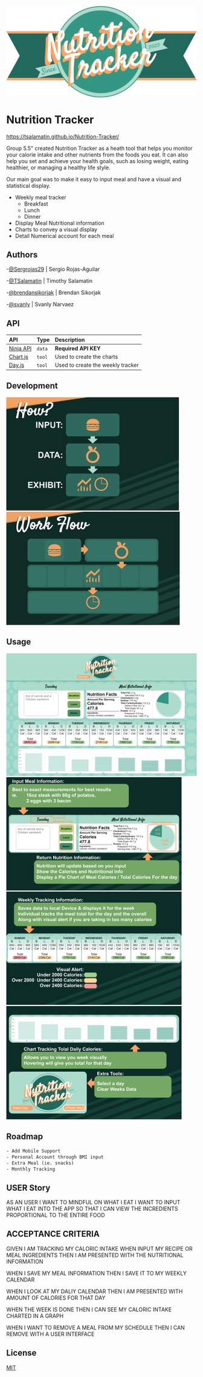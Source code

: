 ![Logo](./assets/logos/Logo.png)


# Nutrition Tracker
https://tsalamatin.github.io/Nutrition-Tracker/

Group 5.5" created Nutrition Tracker as a heath tool that helps you monitor your calorie intake and other nutrients from the foods you eat. It can also help you set and achieve your health goals, such as losing weight, eating healthier, or managing a healthy life style.

Our main goal was to make it easy to input meal and have a visual and statistical display.
- Weekly meal tracker
    - Breakfast
    - Lunch
    - Dinner
 - Display Meal Nutritional information
 - Charts to convey a visual display
 - Detail Numerical account for each meal


## Authors

-[@Sergrojas29](https://github.com/Sergrojas29) | Sergio Rojas-Aguilar

-[@TSalamatin](https://github.com/TSalamatin) | Timothy Salamatin

-[@brendansikorjak](https://github.com/brendansikorjak) | Brendan Sikorjak

-[@svanly](https://github.com/svanly) | Svanly Narvaez


## API

| API | Type     | Description                |
| :-------- | :------- | :------------------------- |
| [Ninja API](https://calorieninjas.com/) | `data` | **Required API KEY** |
| [Chart.js](https://www.chartjs.org/) | `tool` | Used to create the charts|
| [Day.js](https://day.js.org/) | `tool` | Used to create the weekly tracker


## Development


<img src='./assets/readmefiles/how.png' alt='How' height='300px'>
<img src='./assets/readmefiles/Work Flow.png' alt='WorkFlow' height='300px'>

## Usage
<img src='./assets/readmefiles/Site Overview.png' alt='Site Overview'>
<img src='./assets/readmefiles/Input Overview.png' alt='How' height='300px'>
<img src='./assets/readmefiles/Week Overview.png' alt='How' height='300px'>
<img src='./assets/readmefiles/Chart Overview.png' alt='How' height='300px'>








## Roadmap
    - Add Mobile Support
    - Personal Account through BMI input
    - Extra Meal (ie. snacks)
    - Monthly Tracking
    


## USER Story

AS AN USER I WANT TO MINDFUL ON WHAT I EAT 
I WANT TO INPUT WHAT I EAT INTO THE APP
SO THAT I CAN VIEW THE INCREDIENTS PROPORTIONAL TO THE ENTIRE FOOD



## ACCEPTANCE CRITERIA
GIVEN I AM TRACKING MY CALORIC INTAKE
WHEN INPUT MY RECIPE OR MEAL INGREDIENTS
THEN I AM PRESENTED WITH THE NUTRITIONAL INFORMATION

WHEN I SAVE MY MEAL INFORMATION
THEN I SAVE IT TO MY WEEKLY CALENDAR

WHEN I LOOK AT MY DALIY CALENDAR
THEN I AM PRESENTED WITH AMOUNT OF CALORIES FOR THAT DAY

WHEN THE WEEK IS DONE
THEN I CAN SEE MY CALORIC INTAKE CHARTED IN A GRAPH


WHEN I WANT TO REMOVE A MEAL FROM MY SCHEDULE
THEN I CAN REMOVE WITH A USER INTERFACE 




## License

[MIT](https://choosealicense.com/licenses/mit/)
